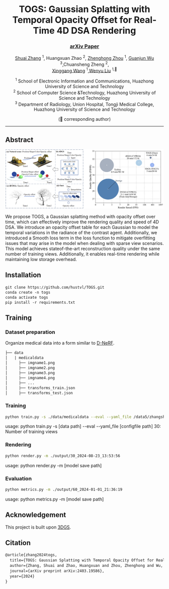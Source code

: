 <div align="center">
<h1> TOGS: Gaussian Splatting with Temporal Opacity Offset for Real-Time 4D DSA Rendering</h1>


### [arXiv Paper](https://arxiv.org/abs/2403.19586)

[Shuai Zhang](https://github.com/Shuaizhang7) <sup>1</sup>, Huangxuan Zhao <sup>2</sup>, [Zhenghong Zhou](https://github.com/zhouzhenghong-gt/) <sup>1</sup>, [Guanjun Wu](https://guanjunwu.github.io/) <sup>3</sup>,Chuansheng Zheng <sup>2</sup>,<br>
[Xinggang Wang](https://xwcv.github.io/) <sup>1</sup>,[Wenyu Liu](http://eic.hust.edu.cn/professor/liuwenyu) <sup>1,📧</sup>

<sup>1</sup> School of Electronic Information and Communications, Huazhong University of Science and Technology \
<sup>2</sup>  School of Computer Science &Technology, Huazhong University of Science and Technology \
<sup>3</sup> Department of Radiology, Union Hospital, Tongji Medical College, Huazhong University of Science and Technology 

(📧 corresponding author) 



---
<div align="left">

  
## Abstract

![img](fig/fig1.png)

We propose TOGS, a Gaussian splatting method with opacity offset over time, which can effectively improve the rendering quality and speed of 4D DSA. We introduce an opacity offset table for each Gaussian to model the temporal variations in the radiance of the contrast agent. Additionally, we introduced a Smooth loss term in the loss function to mitigate overfitting issues that may arise in the model when dealing with sparse view scenarios. This model achieves stateof-the-art reconstruction quality under the same number of training views. Additionally, it enables real-time rendering while maintaining low storage overhead. 



## Installation

```
git clone https://github.com/hustvl/TOGS.git
conda create -n togs
conda activate togs
pip install -r requirements.txt
```


## Training

### Dataset preparation
Organize medical data into a form similar to [D-NeRF](https://github.com/albertpumarola/D-NeRF).

```
├── data
│   | medicaldata 
│     ├── imgname1.png
│     ├── imgname2.png
│     ├── imgname3.png
│     ├── imgname4.png
│     ├── ...
│     ├── transforms_train.json
│     ├── transforms_test.json
```


### Training

```bash
python train.py -s ./data/medicaldata --eval --yaml_file /data5/zhangshuai/TOGS/arguments/30.yaml
```

usage: python train.py -s [data path] --eval --yaml_file [configfile path]  30: Number of training views


### Rendering

```bash
python render.py -m ./output/30_2024-08-23_13:53:56
```

usage: python render.py -m [model save path]


### Evaluation

```bash
python metrics.py -m ./output/60_2024-01-01_21:36:19
```

usage: python metrics.py -m [model save path]

## Acknowledgement

This project is built upon [3DGS](https://github.com/graphdeco-inria/gaussian-splatting).

## Citation
```latex
@article{zhang2024togs,
  title={TOGS: Gaussian Splatting with Temporal Opacity Offset for Real-Time 4D DSA Rendering},
  author={Zhang, Shuai and Zhao, Huangxuan and Zhou, Zhenghong and Wu, Guanjun and Zheng, Chuansheng and Wang, Xinggang and Liu, Wenyu},
  journal={arXiv preprint arXiv:2403.19586},
  year={2024}
}
```